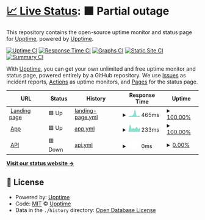 # [📈 Live Status](https://upptime.github.io/upptime): <!--live status--> **🟧 Partial outage**

This repository contains the open-source uptime monitor and status page for [Upptime](https://upptime.js.org), powered by [Upptime](https://github.com/upptime/upptime).

[![Uptime CI](https://github.com/bartosz-maciaszek/veloop-upptime/workflows/Uptime%20CI/badge.svg)](https://github.com/bartosz-maciaszek/veloop-upptime/actions?query=workflow%3A%22Uptime+CI%22)
[![Response Time CI](https://github.com/bartosz-maciaszek/veloop-upptime/workflows/Response%20Time%20CI/badge.svg)](https://github.com/bartosz-maciaszek/veloop-upptime/actions?query=workflow%3A%22Response+Time+CI%22)
[![Graphs CI](https://github.com/bartosz-maciaszek/veloop-upptime/workflows/Graphs%20CI/badge.svg)](https://github.com/bartosz-maciaszek/veloop-upptime/actions?query=workflow%3A%22Graphs+CI%22)
[![Static Site CI](https://github.com/bartosz-maciaszek/veloop-upptime/workflows/Static%20Site%20CI/badge.svg)](https://github.com/bartosz-maciaszek/veloop-upptime/actions?query=workflow%3A%22Static+Site+CI%22)
[![Summary CI](https://github.com/bartosz-maciaszek/veloop-upptime/workflows/Summary%20CI/badge.svg)](https://github.com/bartosz-maciaszek/veloop-upptime/actions?query=workflow%3A%22Summary+CI%22)

With [Upptime](https://upptime.js.org), you can get your own unlimited and free uptime monitor and status page, powered entirely by a GitHub repository. We use [Issues](https://github.com/upptime/upptime/issues) as incident reports, [Actions](https://github.com/bartosz-maciaszek/veloop-upptime/actions) as uptime monitors, and [Pages](https://upptime.github.io/upptime) for the status page.

<!--start: status pages-->
<!-- This summary is generated by Upptime (https://github.com/upptime/upptime) -->
<!-- Do not edit this manually, your changes will be overwritten -->
<!-- prettier-ignore -->
| URL | Status | History | Response Time | Uptime |
| --- | ------ | ------- | ------------- | ------ |
| <img alt="" src="https://icons.duckduckgo.com/ip3/veloop.pl.ico" height="13"> [Landing page](https://veloop.pl) | 🟩 Up | [landing-page.yml](https://github.com/bartosz-maciaszek/veloop-upptime/commits/HEAD/history/landing-page.yml) | <details><summary><img alt="Response time graph" src="./graphs/landing-page/response-time-week.png" height="20"> 465ms</summary><br><a href="https://bartosz-maciaszek.github.io/veloop-upptime/history/landing-page"><img alt="Response time 371" src="https://img.shields.io/endpoint?url=https%3A%2F%2Fraw.githubusercontent.com%2Fbartosz-maciaszek%2Fveloop-upptime%2FHEAD%2Fapi%2Flanding-page%2Fresponse-time.json"></a><br><a href="https://bartosz-maciaszek.github.io/veloop-upptime/history/landing-page"><img alt="24-hour response time 165" src="https://img.shields.io/endpoint?url=https%3A%2F%2Fraw.githubusercontent.com%2Fbartosz-maciaszek%2Fveloop-upptime%2FHEAD%2Fapi%2Flanding-page%2Fresponse-time-day.json"></a><br><a href="https://bartosz-maciaszek.github.io/veloop-upptime/history/landing-page"><img alt="7-day response time 465" src="https://img.shields.io/endpoint?url=https%3A%2F%2Fraw.githubusercontent.com%2Fbartosz-maciaszek%2Fveloop-upptime%2FHEAD%2Fapi%2Flanding-page%2Fresponse-time-week.json"></a><br><a href="https://bartosz-maciaszek.github.io/veloop-upptime/history/landing-page"><img alt="30-day response time 287" src="https://img.shields.io/endpoint?url=https%3A%2F%2Fraw.githubusercontent.com%2Fbartosz-maciaszek%2Fveloop-upptime%2FHEAD%2Fapi%2Flanding-page%2Fresponse-time-month.json"></a><br><a href="https://bartosz-maciaszek.github.io/veloop-upptime/history/landing-page"><img alt="1-year response time 371" src="https://img.shields.io/endpoint?url=https%3A%2F%2Fraw.githubusercontent.com%2Fbartosz-maciaszek%2Fveloop-upptime%2FHEAD%2Fapi%2Flanding-page%2Fresponse-time-year.json"></a></details> | <details><summary><a href="https://bartosz-maciaszek.github.io/veloop-upptime/history/landing-page">100.00%</a></summary><a href="https://bartosz-maciaszek.github.io/veloop-upptime/history/landing-page"><img alt="All-time uptime 99.83%" src="https://img.shields.io/endpoint?url=https%3A%2F%2Fraw.githubusercontent.com%2Fbartosz-maciaszek%2Fveloop-upptime%2FHEAD%2Fapi%2Flanding-page%2Fuptime.json"></a><br><a href="https://bartosz-maciaszek.github.io/veloop-upptime/history/landing-page"><img alt="24-hour uptime 100.00%" src="https://img.shields.io/endpoint?url=https%3A%2F%2Fraw.githubusercontent.com%2Fbartosz-maciaszek%2Fveloop-upptime%2FHEAD%2Fapi%2Flanding-page%2Fuptime-day.json"></a><br><a href="https://bartosz-maciaszek.github.io/veloop-upptime/history/landing-page"><img alt="7-day uptime 100.00%" src="https://img.shields.io/endpoint?url=https%3A%2F%2Fraw.githubusercontent.com%2Fbartosz-maciaszek%2Fveloop-upptime%2FHEAD%2Fapi%2Flanding-page%2Fuptime-week.json"></a><br><a href="https://bartosz-maciaszek.github.io/veloop-upptime/history/landing-page"><img alt="30-day uptime 99.96%" src="https://img.shields.io/endpoint?url=https%3A%2F%2Fraw.githubusercontent.com%2Fbartosz-maciaszek%2Fveloop-upptime%2FHEAD%2Fapi%2Flanding-page%2Fuptime-month.json"></a><br><a href="https://bartosz-maciaszek.github.io/veloop-upptime/history/landing-page"><img alt="1-year uptime 99.83%" src="https://img.shields.io/endpoint?url=https%3A%2F%2Fraw.githubusercontent.com%2Fbartosz-maciaszek%2Fveloop-upptime%2FHEAD%2Fapi%2Flanding-page%2Fuptime-year.json"></a></details>
| <img alt="" src="https://icons.duckduckgo.com/ip3/app.veloop.pl.ico" height="13"> [App](https://app.veloop.pl) | 🟩 Up | [app.yml](https://github.com/bartosz-maciaszek/veloop-upptime/commits/HEAD/history/app.yml) | <details><summary><img alt="Response time graph" src="./graphs/app/response-time-week.png" height="20"> 233ms</summary><br><a href="https://bartosz-maciaszek.github.io/veloop-upptime/history/app"><img alt="Response time 741" src="https://img.shields.io/endpoint?url=https%3A%2F%2Fraw.githubusercontent.com%2Fbartosz-maciaszek%2Fveloop-upptime%2FHEAD%2Fapi%2Fapp%2Fresponse-time.json"></a><br><a href="https://bartosz-maciaszek.github.io/veloop-upptime/history/app"><img alt="24-hour response time 412" src="https://img.shields.io/endpoint?url=https%3A%2F%2Fraw.githubusercontent.com%2Fbartosz-maciaszek%2Fveloop-upptime%2FHEAD%2Fapi%2Fapp%2Fresponse-time-day.json"></a><br><a href="https://bartosz-maciaszek.github.io/veloop-upptime/history/app"><img alt="7-day response time 233" src="https://img.shields.io/endpoint?url=https%3A%2F%2Fraw.githubusercontent.com%2Fbartosz-maciaszek%2Fveloop-upptime%2FHEAD%2Fapi%2Fapp%2Fresponse-time-week.json"></a><br><a href="https://bartosz-maciaszek.github.io/veloop-upptime/history/app"><img alt="30-day response time 664" src="https://img.shields.io/endpoint?url=https%3A%2F%2Fraw.githubusercontent.com%2Fbartosz-maciaszek%2Fveloop-upptime%2FHEAD%2Fapi%2Fapp%2Fresponse-time-month.json"></a><br><a href="https://bartosz-maciaszek.github.io/veloop-upptime/history/app"><img alt="1-year response time 741" src="https://img.shields.io/endpoint?url=https%3A%2F%2Fraw.githubusercontent.com%2Fbartosz-maciaszek%2Fveloop-upptime%2FHEAD%2Fapi%2Fapp%2Fresponse-time-year.json"></a></details> | <details><summary><a href="https://bartosz-maciaszek.github.io/veloop-upptime/history/app">100.00%</a></summary><a href="https://bartosz-maciaszek.github.io/veloop-upptime/history/app"><img alt="All-time uptime 99.97%" src="https://img.shields.io/endpoint?url=https%3A%2F%2Fraw.githubusercontent.com%2Fbartosz-maciaszek%2Fveloop-upptime%2FHEAD%2Fapi%2Fapp%2Fuptime.json"></a><br><a href="https://bartosz-maciaszek.github.io/veloop-upptime/history/app"><img alt="24-hour uptime 100.00%" src="https://img.shields.io/endpoint?url=https%3A%2F%2Fraw.githubusercontent.com%2Fbartosz-maciaszek%2Fveloop-upptime%2FHEAD%2Fapi%2Fapp%2Fuptime-day.json"></a><br><a href="https://bartosz-maciaszek.github.io/veloop-upptime/history/app"><img alt="7-day uptime 100.00%" src="https://img.shields.io/endpoint?url=https%3A%2F%2Fraw.githubusercontent.com%2Fbartosz-maciaszek%2Fveloop-upptime%2FHEAD%2Fapi%2Fapp%2Fuptime-week.json"></a><br><a href="https://bartosz-maciaszek.github.io/veloop-upptime/history/app"><img alt="30-day uptime 100.00%" src="https://img.shields.io/endpoint?url=https%3A%2F%2Fraw.githubusercontent.com%2Fbartosz-maciaszek%2Fveloop-upptime%2FHEAD%2Fapi%2Fapp%2Fuptime-month.json"></a><br><a href="https://bartosz-maciaszek.github.io/veloop-upptime/history/app"><img alt="1-year uptime 99.97%" src="https://img.shields.io/endpoint?url=https%3A%2F%2Fraw.githubusercontent.com%2Fbartosz-maciaszek%2Fveloop-upptime%2FHEAD%2Fapi%2Fapp%2Fuptime-year.json"></a></details>
| <img alt="" src="https://icons.duckduckgo.com/ip3/api.veloop.pl.ico" height="13"> [API](https://api.veloop.pl) | 🟥 Down | [api.yml](https://github.com/bartosz-maciaszek/veloop-upptime/commits/HEAD/history/api.yml) | <details><summary><img alt="Response time graph" src="./graphs/api/response-time-week.png" height="20"> 0ms</summary><br><a href="https://bartosz-maciaszek.github.io/veloop-upptime/history/api"><img alt="Response time 589" src="https://img.shields.io/endpoint?url=https%3A%2F%2Fraw.githubusercontent.com%2Fbartosz-maciaszek%2Fveloop-upptime%2FHEAD%2Fapi%2Fapi%2Fresponse-time.json"></a><br><a href="https://bartosz-maciaszek.github.io/veloop-upptime/history/api"><img alt="24-hour response time 0" src="https://img.shields.io/endpoint?url=https%3A%2F%2Fraw.githubusercontent.com%2Fbartosz-maciaszek%2Fveloop-upptime%2FHEAD%2Fapi%2Fapi%2Fresponse-time-day.json"></a><br><a href="https://bartosz-maciaszek.github.io/veloop-upptime/history/api"><img alt="7-day response time 0" src="https://img.shields.io/endpoint?url=https%3A%2F%2Fraw.githubusercontent.com%2Fbartosz-maciaszek%2Fveloop-upptime%2FHEAD%2Fapi%2Fapi%2Fresponse-time-week.json"></a><br><a href="https://bartosz-maciaszek.github.io/veloop-upptime/history/api"><img alt="30-day response time 610" src="https://img.shields.io/endpoint?url=https%3A%2F%2Fraw.githubusercontent.com%2Fbartosz-maciaszek%2Fveloop-upptime%2FHEAD%2Fapi%2Fapi%2Fresponse-time-month.json"></a><br><a href="https://bartosz-maciaszek.github.io/veloop-upptime/history/api"><img alt="1-year response time 589" src="https://img.shields.io/endpoint?url=https%3A%2F%2Fraw.githubusercontent.com%2Fbartosz-maciaszek%2Fveloop-upptime%2FHEAD%2Fapi%2Fapi%2Fresponse-time-year.json"></a></details> | <details><summary><a href="https://bartosz-maciaszek.github.io/veloop-upptime/history/api">0.00%</a></summary><a href="https://bartosz-maciaszek.github.io/veloop-upptime/history/api"><img alt="All-time uptime 90.83%" src="https://img.shields.io/endpoint?url=https%3A%2F%2Fraw.githubusercontent.com%2Fbartosz-maciaszek%2Fveloop-upptime%2FHEAD%2Fapi%2Fapi%2Fuptime.json"></a><br><a href="https://bartosz-maciaszek.github.io/veloop-upptime/history/api"><img alt="24-hour uptime 0.00%" src="https://img.shields.io/endpoint?url=https%3A%2F%2Fraw.githubusercontent.com%2Fbartosz-maciaszek%2Fveloop-upptime%2FHEAD%2Fapi%2Fapi%2Fuptime-day.json"></a><br><a href="https://bartosz-maciaszek.github.io/veloop-upptime/history/api"><img alt="7-day uptime 0.00%" src="https://img.shields.io/endpoint?url=https%3A%2F%2Fraw.githubusercontent.com%2Fbartosz-maciaszek%2Fveloop-upptime%2FHEAD%2Fapi%2Fapi%2Fuptime-week.json"></a><br><a href="https://bartosz-maciaszek.github.io/veloop-upptime/history/api"><img alt="30-day uptime 72.19%" src="https://img.shields.io/endpoint?url=https%3A%2F%2Fraw.githubusercontent.com%2Fbartosz-maciaszek%2Fveloop-upptime%2FHEAD%2Fapi%2Fapi%2Fuptime-month.json"></a><br><a href="https://bartosz-maciaszek.github.io/veloop-upptime/history/api"><img alt="1-year uptime 90.83%" src="https://img.shields.io/endpoint?url=https%3A%2F%2Fraw.githubusercontent.com%2Fbartosz-maciaszek%2Fveloop-upptime%2FHEAD%2Fapi%2Fapi%2Fuptime-year.json"></a></details>

<!--end: status pages-->

[**Visit our status website →**](https://upptime.github.io/upptime)

## 📄 License

- Powered by: [Upptime](https://github.com/upptime/upptime)
- Code: [MIT](./LICENSE) © [Upptime](https://upptime.js.org)
- Data in the `./history` directory: [Open Database License](https://opendatacommons.org/licenses/odbl/1-0/)
